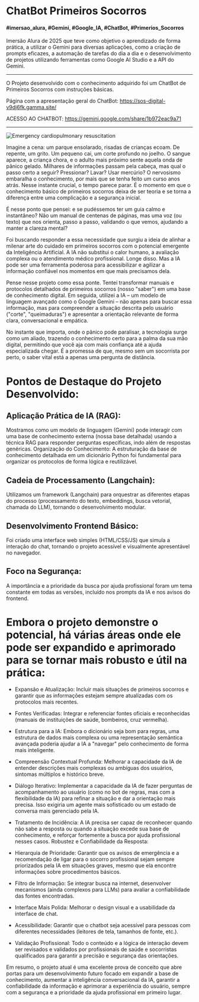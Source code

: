
# ChatBot Primeiros Socorros
#### #imersao_alura, #Gemini, #Google_IA, #ChatBot, #Primerios_Socorros

Imersão Alura de 2025 que teve como objetivo o aprendizado de forma prática, a utilizar o Gemini para diversas aplicações, como a criação de prompts eficazes, a automação de tarefas do dia a dia e o desenvolvimento de projetos utilizando ferramentas como Google AI Studio e a API do Gemini. 

-----------------------------------------------------------------------
O Projeto desenvolvido com o conhecimento adquirido foi um ChatBot de Primeiros Socorros com instruções básicas.

Página com a apresentação geral do ChatBot: https://sos-digital-v9dj6fk.gamma.site/

ACESSO AO CHATBOT: https://gemini.google.com/share/1b972eac9a71

---------------------------------------------------------------------
![Emergency cardiopulmonary resuscitation](https://github.com/user-attachments/assets/b9e69728-1b60-4d6a-9c05-1af3015cd136)




Imagine a cena: um parque ensolarado, risadas de crianças ecoam. De repente, um grito. Um pequeno cai, um corte profundo no joelho. O sangue aparece, a criança chora, e o adulto mais próximo sente aquela onda de pânico gelado. Milhares de informações passam pela cabeça, mas qual o passo certo a seguir? Pressionar? Lavar? Usar mercúrio? O nervosismo embaralha o conhecimento, por mais que se tenha feito um curso anos atrás. Nesse instante crucial, o tempo parece parar. É o momento em que o conhecimento básico de primeiros socorros deixa de ser teoria e se torna a diferença entre uma complicação e a segurança inicial.

É nesse ponto que pensei: e se pudéssemos ter um guia calmo e instantâneo? Não um manual de centenas de páginas, mas uma voz (ou texto) que nos orienta, passo a passo, validando o que vemos, ajudando a manter a clareza mental?

Foi buscando responder a essa necessidade que surgiu a ideia de alinhar a milenar arte do cuidado em primeiros socorros com o potencial emergente da Inteligência Artificial. A IA não substitui o calor humano, a avaliação complexa ou o atendimento médico profissional. Longe disso. Mas a IA pode ser uma ferramenta poderosa para acessibilizar e agilizar a informação confiável nos momentos em que mais precisamos dela.

Pense nesse projeto como essa ponte. Tentei transformar manuais e protocolos detalhados de primeiros socorros (nosso "saber") em uma base de conhecimento digital. Em seguida, utilizei a IA – um modelo de linguagem avançado como o Google Gemini – não apenas para buscar essa informação, mas para compreender a situação descrita pelo usuário ("corte", "queimaduras") e apresentar a orientação relevante de forma clara, conversacional e empática.

No instante que importa, onde o pânico pode paralisar, a tecnologia surge como um aliado, trazendo o conhecimento certo para a palma da sua mão digital, permitindo que você aja com mais confiança até a ajuda especializada chegar. É a promessa de que, mesmo sem um socorrista por perto, o saber vital está a apenas uma pergunta de distância.


# Pontos de Destaque do Projeto Desenvolvido:


## Aplicação Prática de IA (RAG): 

Mostramos como um modelo de linguagem (Gemini) pode interagir com uma base de conhecimento externa (nossa base detalhada) usando a técnica RAG para responder perguntas específicas, indo além de respostas genéricas.
Organização do Conhecimento: A estruturação da base de conhecimento detalhada em um dicionário Python foi fundamental para organizar os protocolos de forma lógica e reutilizável.

## Cadeia de Processamento (Langchain): 

Utilizamos um framework (Langchain) para orquestrar as diferentes etapas do processo (processamento do texto, embeddings, busca vetorial, chamada do LLM), tornando o desenvolvimento modular.

## Desenvolvimento Frontend Básico: 

Foi criado uma interface web simples (HTML/CSS/JS) que simula a interação do chat, tornando o projeto acessível e visualmente apresentável no navegador.

## Foco na Segurança: 

A importância e a prioridade da busca por ajuda profissional foram um tema constante em todas as versões, incluído nos prompts da IA e nos avisos do frontend.


# Embora o projeto demonstre o potencial, há várias áreas onde ele pode ser expandido e aprimorado para se tornar mais robusto e útil na prática:


- Expansão e Atualização: Incluir mais situações de primeiros socorros e garantir que as informações estejam sempre atualizadas com os protocolos mais recentes.

- Fontes Verificadas: Integrar e referenciar fontes oficiais e reconhecidas (manuais de instituições de saúde, bombeiros, cruz vermelha).

- Estrutura para a IA: Embora o dicionário seja bom para regras, uma estrutura de dados mais complexa ou uma representação semântica avançada poderia ajudar a IA a "navegar" pelo conhecimento de forma mais inteligente.

- Compreensão Contextual Profunda: Melhorar a capacidade da IA de entender descrições mais complexas ou ambíguas dos usuários, sintomas múltiplos e histórico breve.

 - Diálogo Iterativo: Implementar a capacidade da IA de fazer perguntas de acompanhamento ao usuário (como no bot de regras, mas com a flexibilidade da IA) para refinar a situação e dar a orientação mais precisa. Isso exigiria um agente mais sofisticado ou um estado de conversa mais gerenciado pela IA.

 - Tratamento de Incidência: A IA precisa ser capaz de reconhecer quando não sabe a resposta ou quando a situação excede sua base de conhecimento, e reforçar fortemente a busca por ajuda profissional nesses casos.
Robustez e Confiabilidade da Resposta:

- Hierarquia de Prioridade: Garantir que os avisos de emergência e a recomendação de ligar para o socorro profissional sejam sempre priorizados pela IA em situações graves, mesmo que ela encontre informações sobre procedimentos básicos.
- Filtro de Informação: Se integrar busca na internet, desenvolver mecanismos (ainda complexos para LLMs) para avaliar a confiabilidade das fontes encontradas.

- Interface Mais Polida: Melhorar o design visual e a usabilidade da interface de chat.

- Acessibilidade: Garantir que o chatbot seja acessível para pessoas com diferentes necessidades (leitores de tela, tamanhos de fonte, etc.).

- Validação Profissional: Todo o conteúdo e a lógica de interação devem ser revisados e validados por profissionais de saúde e socorristas qualificados para garantir a precisão e segurança das orientações.


Em resumo, o projeto atual é uma excelente prova de conceito que abre portas para um desenvolvimento futuro focado em expandir a base de conhecimento, aumentar a inteligência conversacional da IA, garantir a confiabilidade da informação e aprimorar a experiência do usuário, sempre com a segurança e a prioridade da ajuda profissional em primeiro lugar.


